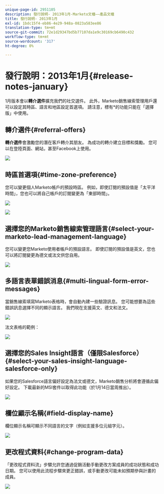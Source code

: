 ```yaml
---
unique-page-id: 2951105
description: 發行說明- 2013年1月-Marketo文檔——產品文檔
title: 發行說明- 2013年1月
exl-id: 1bdc15f4-eb86-4e29-948a-0823a583ee86
translation-type: tm+mt
source-git-commit: 72e1d29347bd5b77107da1e9c30169cb6490c432
workflow-type: tm+mt
source-wordcount: '317'
ht-degree: 0%

---
```


# 發行說明：2013年1月{#release-notes-january}

1月版本會以&#x200B;**轉介選件**&#x200B;擴充我們的社交選件。 此外，Marketo銷售線索管理用戶還可以設定其時區、語言和地區設定首選項。 請注意，標有*的功能只能在「選擇版」中使用。

## 轉介選件{#referral-offers}

**轉介選件**&#x200B;會激勵您的潛在客戶轉介其朋友。 為成功的轉介建立目標和獎勵。 您可以在登陸頁面、網站，甚至Facebook上使用。

![](assets/image2014-9-22-15-3a20-3a13.png)

## 時區首選項{#time-zone-preference}

您可以變更個人Marketo帳戶的預設時區。 例如，即使訂閱的預設值是「太平洋時間」，您也可以將自己帳戶的訂閱變更為「東部時間」。

![](assets/image2014-9-22-15-3a20-3a41.png)

![](assets/image2014-9-22-15-3a21-3a2.png)

## 選擇您的Marketo銷售線索管理語言{#select-your-marketo-lead-management-language}

您可以變更您Marketo使用者帳戶的預設語言。 即使訂閱的預設值是英文，您也可以將訂閱變更為德文或法文供您自用。

![](assets/image2014-9-22-15-3a21-3a18.png)

## 多語言表單錯誤消息{#multi-lingual-form-error-messages}

當銷售線索填寫Marketo表格時，會自動內建一些驗證訊息。 您可能想要為這些錯誤訊息選擇不同的顯示語言。 我們現在支援英文、德文和法文。

![](assets/image2014-9-22-15-3a21-3a33.png)

法文表格的範例：

![](assets/image2014-9-22-15-3a22-3a2.png)

## 選擇您的Sales Insight語言（僅限Salesforce）{#select-your-sales-insight-language-salesforce-only}

如果您的Salesforce語言偏好設定為法文或德文，Marketo銷售分析將會遵循此偏好設定。 下載最新的MSI套件以取得此功能（於1月14日當周推出）。

![](assets/image2014-9-22-15-3a22-3a31.png)

## 欄位顯示名稱{#field-display-name}

欄位顯示名稱可顯示不同語言的文字（例如支援多位元組字元）。

![](assets/image2014-9-22-15-3a22-3a56.png)

## 更改程式資料{#change-program-data}

「更改程式資料流」步驟允許您通過促銷活動手動更改方案成員的成功狀態和成功日期。 您可以使用此流程步驟來更正錯誤，或手動更改可能未如預期參與計畫的成員。

![](assets/image2014-9-22-15-3a23-3a23.png)
